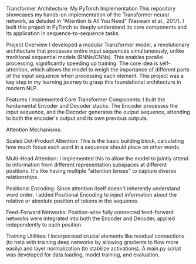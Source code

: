 Transformer Architecture: My PyTorch Implementation
This repository showcases my hands-on implementation of the Transformer neural network, as detailed in "Attention Is All You Need" (Vaswani et al., 2017). I built this project in PyTorch to deeply understand its core components and its application in sequence-to-sequence tasks.

Project Overview
I developed a modular Transformer model, a revolutionary architecture that processes entire input sequences simultaneously, unlike traditional sequential models (RNNs/CNNs). This enables parallel processing, significantly speeding up training. The core idea is self-attention, which allows the model to weigh the importance of different parts of the input sequence when processing each element. This project was a key step in my learning journey to grasp this foundational architecture in modern NLP.

Features I Implemented
Core Transformer Components: I built the fundamental Encoder and Decoder stacks. The Encoder processes the input sequence, and the Decoder generates the output sequence, attending to both the encoder's output and its own previous outputs.

Attention Mechanisms:

Scaled Dot-Product Attention: This is the basic building block, calculating how much focus each word in a sequence should place on other words.

Multi-Head Attention: I implemented this to allow the model to jointly attend to information from different representation subspaces at different positions. It's like having multiple "attention lenses" to capture diverse relationships.

Positional Encoding: Since attention itself doesn't inherently understand word order, I added Positional Encoding to inject information about the relative or absolute position of tokens in the sequence.

Feed-Forward Networks: Position-wise fully connected feed-forward networks were integrated into both the Encoder and Decoder, applied independently to each position.

Training Utilities: I incorporated crucial elements like residual connections (to help with training deep networks by allowing gradients to flow more easily) and layer normalization (to stabilize activations). A main.py script was developed for data loading, model training, and evaluation.

